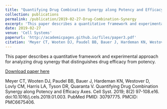 ```yaml
---
title: "Quantifying Drug Combination Synergy along Potency and Efficacy Axes"
collection: publications
permalink: /publication/2019-02-27-Drug-Combination-Synergy
excerpt: 'This paper describes a quantitative framework and experimental approach for analyzing drug synergy that distinguishes drug efficacy from potency.'
date: 2019-02-27
venue: 'Cell Systems'
paperurl: 'http://academicpages.github.io/files/paper3.pdf'
citation: 'Meyer CT, Wooten DJ, Paudel BB, Bauer J, Hardeman KN, Westover D, Lovly CM, Harris LA, Tyson DR, Quaranta V. Quantifying Drug Combination Synergy along Potency and Efficacy Axes. Cell Syst. 2019; 8(2) 97-108.e16. doi:10.1016/j.cels.2019.01.003. PubMed PMID: 30797775. PMCID: PMC6675406'
---
```

This paper describes a quantitative framework and experimental approach for analyzing drug synergy that distinguishes drug efficacy from potency.

[Download paper here](https://doi.org/10.1016/j.cels.2019.01.003)

Meyer CT, Wooten DJ, Paudel BB, Bauer J, Hardeman KN, Westover D, Lovly CM, Harris LA, Tyson DR, Quaranta V. Quantifying Drug Combination Synergy along Potency and Efficacy Axes. Cell Syst. 2019; 8(2) 97-108.e16. doi:10.1016/j.cels.2019.01.003. PubMed PMID: 30797775. PMCID: PMC6675406.
